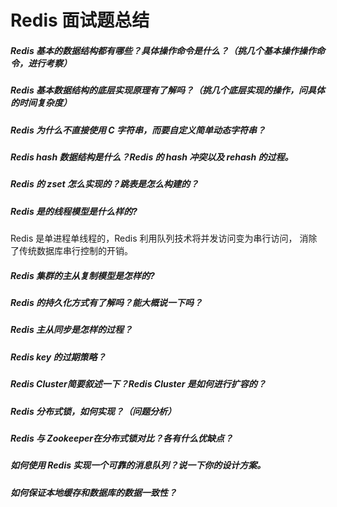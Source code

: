 # Redis 面试题总结

##### Redis 基本的数据结构都有哪些？具体操作命令是什么？（挑几个基本操作操作命令，进行考察）



##### Redis 基本数据结构的底层实现原理有了解吗？（挑几个底层实现的操作，问具体的时间复杂度）



##### Redis 为什么不直接使用 C 字符串，而要自定义简单动态字符串？



##### Redis hash 数据结构是什么？Redis 的 hash 冲突以及 rehash 的过程。

##### Redis 的 zset 怎么实现的？跳表是怎么构建的？


##### Redis 是的线程模型是什么样的?

Redis 是单进程单线程的，Redis 利用队列技术将并发访问变为串行访问， 消除了传统数据库串行控制的开销。

##### Redis 集群的主从复制模型是怎样的?



##### Redis 的持久化方式有了解吗？能大概说一下吗？



##### Redis 主从同步是怎样的过程？



##### Redis key 的过期策略？



##### Redis Cluster简要叙述一下？Redis Cluster 是如何进行扩容的？



##### Redis 分布式锁，如何实现？（问题分析）



##### Redis 与 Zookeeper在分布式锁对比？各有什么优缺点？



##### 如何使用 Redis 实现一个可靠的消息队列？说一下你的设计方案。



##### 如何保证本地缓存和数据库的数据一致性？

